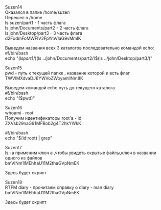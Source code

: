 Suzen14 \
Оказался в папке /home/suzen \
Перешел в /home \
ls suzen/part1 - 1 часть флага \
ls john/Documents/part2 - 2 часть флага \
ls john/Desktop/part3 - 3 часть флага \
d2FodmFoMWFlV2FpYmVlaG9vMmIK 

Выведем названия всех 3 каталогов последовательно командой echo: \
#!/bin/bash \
echo "$(ls part1/)$(ls ../john/Documents/part2/)$(ls ../john/Desktop/part3/)"

Suzen15 \
pwd - путь к текущей папке , название которой и есть флаг \
TWVlMXdvaDJ6YWVoZWoyamllNm8K 

Выведем командой echo путь до текущего каталога \
#!/bin/bash \
echo "($pwd)"

Suzen16 \
whoami - root \
Получим идентификаторы root'a  - id \
ZXVsb29naG91MFBob2g4T2hkYWkK 

#!/bin/bash \
echo "$(id root) | grep"

Suzen17 \
ls -a применим ключ а ,чтобы увидеть скрытые файлы,ключ в названии одного из файлов \
bmVlNm1lMEhhaU11M2thaGVpNmEK 

Здесь будет скрипт

Suzen18 \
RTFM diary - прочитаем справку о diary - man diary \
bmVlNm1lMEhhaU11M2thaGVpNmEK

Здесь будет скрипт




